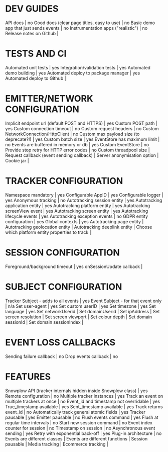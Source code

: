 # DEV GUIDES
API docs | no
Good docs (clear page titles, easy to use) | no
Basic demo app that just sends events | no
Instrumentation apps ("realistic") | no
Release notes on Github | 

# TESTS AND CI
Automated unit tests | yes
Integration/validation tests | yes
Automated demo building | yes
Automated deploy to package manager | yes
Automated deploy to Github | 

# EMITTER/NETWORK CONFIGURATION
Implicit endpoint url (default POST and HTTPS) | yes
Custom POST path | yes
Custom connection timeout | no
Custom request headers | no
Custom NetworkConnection/HttpClient | no
Custom max payload size (to deprecate?!) | yes
Custom batch size | yes
EventStore has maximum limit | no
Events are buffered in memory or db | yes
Custom EventStore | no
Provide stop retry for HTTP error codes | no
Custom threadpool size | 
Request callback (event sending callback) | 
Server anonymisation option | 
Cookie jar | 

# TRACKER CONFIGURATION
Namespace mandatory | yes
Configurable AppID | yes
Configurable logger | yes
Anonymous tracking | no
Autotracking session entity | yes
Autotracking application entity | yes
Autotracking platform entity | yes
Autotracking screenView event | yes
Autotracking screen entity | yes
Autotracking lifecycle events | yes
Autotracking exception events | no
GDPR entity configuration | yes
Global contexts | yes
Autotracking page entity | 
Autotracking geolocation entity | 
Autotracking deeplink entity | 
Choose which platform entity properties to track | 

# SESSION CONFIGURATION
Foreground/background timeout | yes
onSessionUpdate callback | 

# SUBJECT CONFIGURATION
Tracker Subject - adds to all events | yes
Event Subject - for that event only | n/a
Set user-agent | yes
Set custom userID | yes
Set timezone | yes
Set language | yes
Set networkUserid | 
Set domainUserid | 
Set ipAddress | 
Set screen resolution | 
Set screen viewport | 
Set colour depth | 
Set domain sessionId | 
Set domain sessionIndex | 

# EVENT LOSS CALLBACKS
Sending failure callback | no
Drop events callback | no

# FEATURES
Snowplow API (tracker internals hidden inside Snowplow class) | yes
Remote configuration | no
Multiple tracker instances | yes
Track an event on multiple trackers at once | no
Event_id and timestamp not overridable | yes
True_timestamp available | yes
Sent_timestamp available | yes
Track returns event_id | no
Automatically track general atomic fields | yes
Tracker pausable | yes
Emitter pausable | no
Flush events command | yes
Flush at regular time intervals | no
Start new session command | no
Event index counter for session | no
Timestamp on session | no
Asynchronous event sending | yes
Retry with exponential back-off | yes
Plug-in architecture | no
Events are different classes | 
Events are different functions | 
Session pausable | 
Media tracking | 
Ecommerce tracking | 